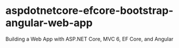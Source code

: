 # aspdotnetcore-efcore-bootstrap-angular-web-app
Building a Web App with ASP.NET Core, MVC 6, EF Core, and Angular
